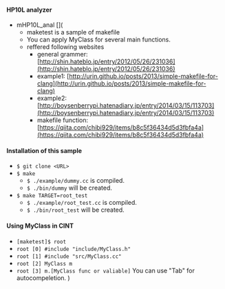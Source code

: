 #### HP10L analyzer
  * mHP10L_anal
[](
    * maketest is a sample of makefile
    * You can apply MyClass for several main functions.
    * reffered following websites
      * general grammer: [http://shin.hateblo.jp/entry/2012/05/26/231036](http://shin.hateblo.jp/entry/2012/05/26/231036)
      * example1: [http://urin.github.io/posts/2013/simple-makefile-for-clang](http://urin.github.io/posts/2013/simple-makefile-for-clang)
      * example2: [http://boysenberrypi.hatenadiary.jp/entry/2014/03/15/113703](http://boysenberrypi.hatenadiary.jp/entry/2014/03/15/113703)
      * makefile function: [https://qiita.com/chibi929/items/b8c5f36434d5d3fbfa4a](https://qiita.com/chibi929/items/b8c5f36434d5d3fbfa4a)

#### Installation of this sample
  * `$ git clone <URL>`
  * `$ make`
    * `$ ./example/dummy.cc` is compiled.
    * `$ ./bin/dummy` will be created.
  * `$ make TARGET=root_test`
    * `$ ./example/root_test.cc` is compiled.
    * `$ ./bin/root_test` will be created.
  
#### Using MyClass in CINT
  * `[maketest]$ root`
  * `root [0] #include "include/MyClass.h"`
  * `root [1] #include "src/MyClass.cc"`
  * `root [2] MyClass m`
  * `root [3] m.[MyClass func or valiable]` You can use "Tab" for autocompeletion. 
  )
